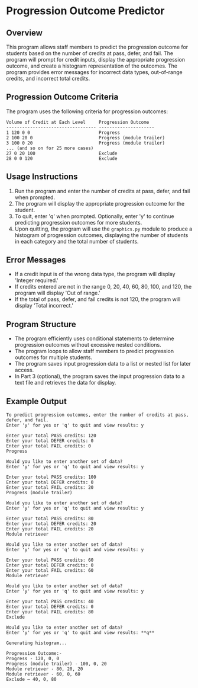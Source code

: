 # Progression Outcome Predictor

## Overview

This program allows staff members to predict the progression outcome for students based on the number of credits at pass, defer, and fail. The program will prompt for credit inputs, display the appropriate progression outcome, and create a histogram representation of the outcomes. The program provides error messages for incorrect data types, out-of-range credits, and incorrect total credits.

## Progression Outcome Criteria

The program uses the following criteria for progression outcomes:

```
Volume of Credit at Each Level     Progression Outcome
---------------------------------- ---------------------
1 120 0 0                          Progress
2 100 20 0                         Progress (module trailer)
3 100 0 20                         Progress (module trailer)
... (and so on for 25 more cases)
27 0 20 100                        Exclude
28 0 0 120                         Exclude
```

## Usage Instructions

1. Run the program and enter the number of credits at pass, defer, and fail when prompted.
2. The program will display the appropriate progression outcome for the student.
3. To quit, enter 'q' when prompted. Optionally, enter 'y' to continue predicting progression outcomes for more students.
4. Upon quitting, the program will use the `graphics.py` module to produce a histogram of progression outcomes, displaying the number of students in each category and the total number of students.

## Error Messages

- If a credit input is of the wrong data type, the program will display 'Integer required.'
- If credits entered are not in the range 0, 20, 40, 60, 80, 100, and 120, the program will display 'Out of range.'
- If the total of pass, defer, and fail credits is not 120, the program will display 'Total incorrect.'

## Program Structure

- The program efficiently uses conditional statements to determine progression outcomes without excessive nested conditions.
- The program loops to allow staff members to predict progression outcomes for multiple students.
- The program saves input progression data to a list or nested list for later access.
- In Part 3 (optional), the program saves the input progression data to a text file and retrieves the data for display.

## Example Output

```
To predict progression outcomes, enter the number of credits at pass, defer, and fail.
Enter 'y' for yes or 'q' to quit and view results: y

Enter your total PASS credits: 120
Enter your total DEFER credits: 0
Enter your total FAIL credits: 0
Progress

Would you like to enter another set of data?
Enter 'y' for yes or 'q' to quit and view results: y

Enter your total PASS credits: 100
Enter your total DEFER credits: 0
Enter your total FAIL credits: 20
Progress (module trailer)

Would you like to enter another set of data?
Enter 'y' for yes or 'q' to quit and view results: y

Enter your total PASS credits: 80
Enter your total DEFER credits: 20
Enter your total FAIL credits: 20
Module retriever

Would you like to enter another set of data?
Enter 'y' for yes or 'q' to quit and view results: y

Enter your total PASS credits: 60
Enter your total DEFER credits: 0
Enter your total FAIL credits: 60
Module retriever

Would you like to enter another set of data?
Enter 'y' for yes or 'q' to quit and view results: y

Enter your total PASS credits: 40
Enter your total DEFER credits: 0
Enter your total FAIL credits: 80
Exclude

Would you like to enter another set of data?
Enter 'y' for yes or 'q' to quit and view results: **q**

Generating histogram...

Progression Outcome:-
Progress - 120, 0, 0
Progress (module trailer) - 100, 0, 20
Module retriever - 80, 20, 20
Module retriever - 60, 0, 60
Exclude – 40, 0, 80
```
